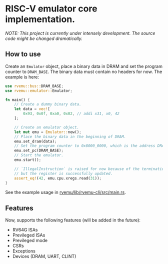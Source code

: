 # RISC-V emulator core implementation.

*NOTE: This project is currently under intensely development. The source code
might be changed dramatically.*

## How to use
Create an `Emulator` object, place a binary data in DRAM and set the program counter to
`DRAM_BASE`. The binary data must contain no headers for now. The example is here:
```rust
use rvemu::bus::DRAM_BASE;
use rvemu::emulator::Emulator;

fn main() {
    // Create a dummy binary data.
    let data = vec![
        0x93, 0x0f, 0xa0, 0x02, // addi x31, x0, 42
    ];

    // Create an emulator object.
    let mut emu = Emulator::new();
    // Place the binary data in the beginning of DRAM.
    emu.set_dram(data);
    // Set the program counter to 0x8000_0000, which is the address DRAM starts.
    emu.set_pc(DRAM_BASE);
    // Start the emulator.
    emu.start();

    // `IllegalInstruction` is raised for now because of the termination condition of the emulator,
    // but the register is successfully updated.
    assert_eq!(42, emu.cpu.xregs.read(31));
}
```

See the example usage in
[rvemu/lib/rvemu-cli/src/main.rs](https://github.com/d0iasm/rvemu/blob/master/lib/rvemu-cli/src/main.rs).

## Features
Now, supports the following features (will be added in the future):
- RV64G ISAs
- Previleged ISAs
- Previleged mode
- CSRs
- Exceptions
- Devices (DRAM, UART, CLINT)
